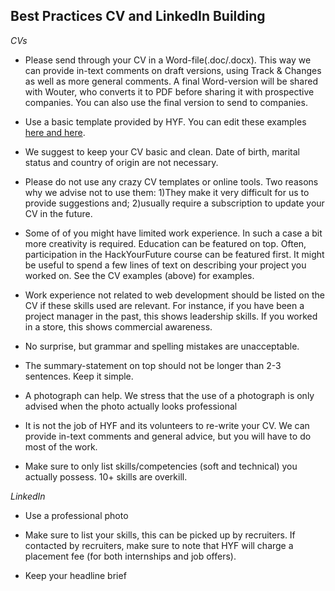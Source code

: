 ## Best Practices CV and LinkedIn Building ##

<i>CVs</i>
- Please send through your CV in a Word-file(.doc/.docx). This way we can provide in-text comments on draft versions, using Track & Changes as well as more general comments. A final Word-version will be shared with Wouter, who converts it to PDF before sharing it with prospective companies. You can also use the final version to send to companies.

- Use a basic template provided by HYF. You can edit these examples <a href="https://github.com/HackYourFuture/alumni/blob/master/Sample_CV_1.doc">here and <a href="https://github.com/HackYourFuture/alumni/blob/master/Sample_CV_2.doc">here</a>.

- We suggest to keep your CV basic and clean. Date of birth, marital status and country of origin are not necessary.

- Please do not use any crazy CV templates or online tools. Two reasons why we advise not to use them:
1)They make it very difficult for us to provide suggestions and;
2)usually require a subscription to update your CV in the future.

- Some of of you might have limited work experience. In such a case a bit more creativity is required. Education can be featured on top. Often, participation in the HackYourFuture course can be featured first. It might be useful to spend a few lines of text on describing your project you worked on. See the CV examples (above) for examples. 

- Work experience not related to web development should be listed on the CV if these skills used are relevant. For instance, if you have been a project manager in the past, this shows leadership skills. If you worked in a store, this shows commercial awareness.

- No surprise, but grammar and spelling mistakes are unacceptable.

- The summary-statement on top should not be longer than 2-3 sentences. Keep it simple.

- A photograph can help. We stress that the use of a photograph is only advised when the photo actually looks professional

- It is not the job of HYF and its volunteers to re-write your CV. We can provide in-text comments and general advice, but you will have to do most of the work.

- Make sure to only list skills/competencies (soft and technical) you actually possess. 10+ skills are overkill.

<i>LinkedIn</i>
- Use a professional photo

- Make sure to list your skills, this can be picked up by recruiters. If contacted by recruiters, make sure to note that HYF will charge a placement fee (for both internships and job offers).

- Keep your headline brief

